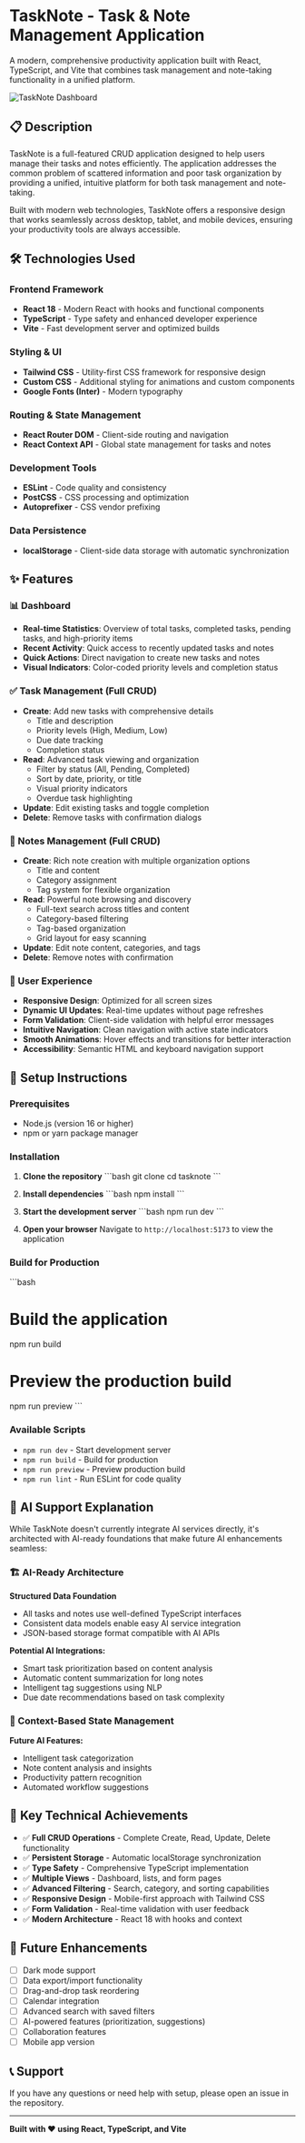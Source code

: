 # TaskNote - Task & Note Management Application

A modern, comprehensive productivity application built with React, TypeScript, and Vite that combines task management and note-taking functionality in a unified platform.

![TaskNote Dashboard](<img width="1919" height="967" alt="image" src="https://github.com/user-attachments/assets/773676e4-ee60-4f11-a7f5-04489f3c0341" />
)

## 📋 Description

TaskNote is a full-featured CRUD application designed to help users manage their tasks and notes efficiently. The application addresses the common problem of scattered information and poor task organization by providing a unified, intuitive platform for both task management and note-taking.

Built with modern web technologies, TaskNote offers a responsive design that works seamlessly across desktop, tablet, and mobile devices, ensuring your productivity tools are always accessible.

## 🛠 Technologies Used

### Frontend Framework
- **React 18** - Modern React with hooks and functional components
- **TypeScript** - Type safety and enhanced developer experience
- **Vite** - Fast development server and optimized builds

### Styling & UI
- **Tailwind CSS** - Utility-first CSS framework for responsive design
- **Custom CSS** - Additional styling for animations and custom components
- **Google Fonts (Inter)** - Modern typography

### Routing & State Management
- **React Router DOM** - Client-side routing and navigation
- **React Context API** - Global state management for tasks and notes

### Development Tools
- **ESLint** - Code quality and consistency
- **PostCSS** - CSS processing and optimization
- **Autoprefixer** - CSS vendor prefixing

### Data Persistence
- **localStorage** - Client-side data storage with automatic synchronization

## ✨ Features

### 📊 Dashboard
- **Real-time Statistics**: Overview of total tasks, completed tasks, pending tasks, and high-priority items
- **Recent Activity**: Quick access to recently updated tasks and notes
- **Quick Actions**: Direct navigation to create new tasks and notes
- **Visual Indicators**: Color-coded priority levels and completion status

### ✅ Task Management (Full CRUD)
- **Create**: Add new tasks with comprehensive details
  - Title and description
  - Priority levels (High, Medium, Low)
  - Due date tracking
  - Completion status
- **Read**: Advanced task viewing and organization
  - Filter by status (All, Pending, Completed)
  - Sort by date, priority, or title
  - Visual priority indicators
  - Overdue task highlighting
- **Update**: Edit existing tasks and toggle completion
- **Delete**: Remove tasks with confirmation dialogs

### 📝 Notes Management (Full CRUD)
- **Create**: Rich note creation with multiple organization options
  - Title and content
  - Category assignment
  - Tag system for flexible organization
- **Read**: Powerful note browsing and discovery
  - Full-text search across titles and content
  - Category-based filtering
  - Tag-based organization
  - Grid layout for easy scanning
- **Update**: Edit note content, categories, and tags
- **Delete**: Remove notes with confirmation

### 🎨 User Experience
- **Responsive Design**: Optimized for all screen sizes
- **Dynamic UI Updates**: Real-time updates without page refreshes
- **Form Validation**: Client-side validation with helpful error messages
- **Intuitive Navigation**: Clean navigation with active state indicators
- **Smooth Animations**: Hover effects and transitions for better interaction
- **Accessibility**: Semantic HTML and keyboard navigation support

## 🚀 Setup Instructions

### Prerequisites
- Node.js (version 16 or higher)
- npm or yarn package manager

### Installation

1. **Clone the repository**
   \`\`\`bash
   git clone <repository-url>
   cd tasknote
   \`\`\`

2. **Install dependencies**
   \`\`\`bash
   npm install
   \`\`\`

3. **Start the development server**
   \`\`\`bash
   npm run dev
   \`\`\`

4. **Open your browser**
   Navigate to `http://localhost:5173` to view the application

### Build for Production

\`\`\`bash
# Build the application
npm run build

# Preview the production build
npm run preview
\`\`\`

### Available Scripts

- `npm run dev` - Start development server
- `npm run build` - Build for production
- `npm run preview` - Preview production build
- `npm run lint` - Run ESLint for code quality

## 🤖 AI Support Explanation

While TaskNote doesn't currently integrate AI services directly, it's architected with AI-ready foundations that make future AI enhancements seamless:

### 🏗 AI-Ready Architecture

**Structured Data Foundation**
- All tasks and notes use well-defined TypeScript interfaces
- Consistent data models enable easy AI service integration
- JSON-based storage format compatible with AI APIs

**Potential AI Integrations:**
- Smart task prioritization based on content analysis
- Automatic content summarization for long notes
- Intelligent tag suggestions using NLP
- Due date recommendations based on task complexity

### 🧠 Context-Based State Management

**Future AI Features:**
- Intelligent task categorization
- Note content analysis and insights
- Productivity pattern recognition
- Automated workflow suggestions

## 🎯 Key Technical Achievements

- ✅ **Full CRUD Operations** - Complete Create, Read, Update, Delete functionality
- ✅ **Persistent Storage** - Automatic localStorage synchronization
- ✅ **Type Safety** - Comprehensive TypeScript implementation
- ✅ **Multiple Views** - Dashboard, lists, and form pages
- ✅ **Advanced Filtering** - Search, category, and sorting capabilities
- ✅ **Responsive Design** - Mobile-first approach with Tailwind CSS
- ✅ **Form Validation** - Real-time validation with user feedback
- ✅ **Modern Architecture** - React 18 with hooks and context

## 🔮 Future Enhancements

- [ ] Dark mode support
- [ ] Data export/import functionality
- [ ] Drag-and-drop task reordering
- [ ] Calendar integration
- [ ] Advanced search with saved filters
- [ ] AI-powered features (prioritization, suggestions)
- [ ] Collaboration features
- [ ] Mobile app version

## 📞 Support

If you have any questions or need help with setup, please open an issue in the repository.

---

**Built with ❤️ using React, TypeScript, and Vite**
